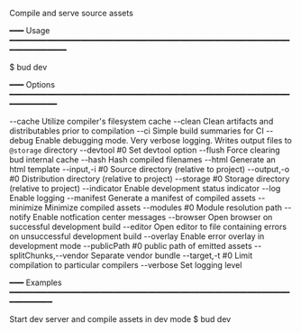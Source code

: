 Compile and serve source assets

━━━ Usage ━━━━━━━━━━━━━━━━━━━━━━━━━━━━━━━━━━━━━━━━━━━━━━━━━━━━━━━━━━━━━━━━━━━━━━━

$ bud dev

━━━ Options ━━━━━━━━━━━━━━━━━━━━━━━━━━━━━━━━━━━━━━━━━━━━━━━━━━━━━━━━━━━━━━━━━━━━━

  --cache                   Utilize compiler's filesystem cache
  --clean                   Clean artifacts and distributables prior to compilation
  --ci                      Simple build summaries for CI
  --debug                   Enable debugging mode. Very verbose logging. Writes output files to `@storage` directory
  --devtool #0              Set devtool option
  --flush                   Force clearing bud internal cache
  --hash                    Hash compiled filenames
  --html                    Generate an html template
  --input,-i #0             Source directory (relative to project)
  --output,-o #0            Distribution directory (relative to project)
  --storage #0              Storage directory (relative to project)
  --indicator               Enable development status indicator
  --log                     Enable logging
  --manifest                Generate a manifest of compiled assets
  --minimize                Minimize compiled assets
  --modules #0              Module resolution path
  --notify                  Enable notfication center messages
  --browser                 Open browser on successful development build
  --editor                  Open editor to file containing errors on unsuccessful development build
  --overlay                 Enable error overlay in development mode
  --publicPath #0           public path of emitted assets
  --splitChunks,--vendor    Separate vendor bundle
  --target,-t #0            Limit compilation to particular compilers
  --verbose                 Set logging level

━━━ Examples ━━━━━━━━━━━━━━━━━━━━━━━━━━━━━━━━━━━━━━━━━━━━━━━━━━━━━━━━━━━━━━━━━━━━

Start dev server and compile assets in dev mode
  $ bud dev